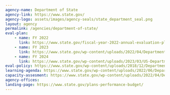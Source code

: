```yaml
---
agency-name: Department of State
agency-link: https://www.state.gov/
agency-logo: assets/images/agency-seals/state_department_seal.png
layout: agency
permalink: /agencies/department-of-state/
eval-plan:
    - name: FY 2022
      link: https://www.state.gov/fiscal-year-2022-annual-evaluation-plan/
    - name: FY 2023
      link: https://www.state.gov/wp-content/uploads/2022/04/Department-of-State-FY2023-Annual-Evaluation-Plan-April-2022-FINAL-for-publication.pdf
    - name: FY 2024
      link: https://www.state.gov/wp-content/uploads/2023/03/US-Department-of-State-FY2024-Annual-Evaluation-Plan-FINAL-Accessible-032023.pdf
eval-policy: https://www.state.gov/wp-content/uploads/2018/12/Department-of-State-Program-and-Project-Design-Monitoring-and-Evaluation-Policy.pdf
learning-agenda: https://www.state.gov/wp-content/uploads/2022/06/Department-of-State-Learning-Agenda-2022-2026-2.pdf
capacity-assesment: https://www.state.gov/wp-content/uploads/2022/04/Department-of-State-Capacity-Assessment-April-2022.pdf
agency-offices:
landing-page: https://www.state.gov/plans-performance-budget/
---
```

